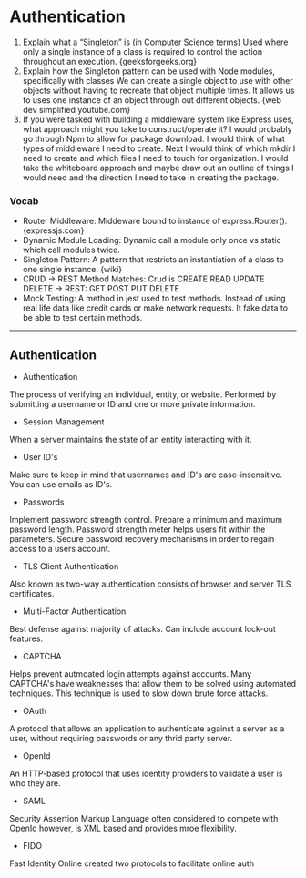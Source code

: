 # Authentication

1. Explain what a “Singleton” is (in Computer Science terms)
Used where only a single instance of a class is required to control the action throughout an execution. {geeksforgeeks.org}
1. Explain how the Singleton pattern can be used with Node modules, specifically with classes
We can create a single object to use with other objects without having to recreate that object multiple times. It allows us to uses one instance of an object through out different objects.
{web dev simplified youtube.com}
1. If you were tasked with building a middleware system like Express uses, what approach might you take to construct/operate it? 
I would probably go through Npm to allow for package download. I would think of what types of middleware I need to create. Next I would think of which mkdir I need to create and which files I need to touch for organization. 
I would take the whiteboard approach and maybe draw out an outline of things I would need and the direction I need to take in creating the package. 

### Vocab
- Router Middleware: Middeware bound to instance of express.Router(). {expressjs.com}
- Dynamic Module Loading: Dynamic call a module only once vs static which call modules twice. 
- Singleton Pattern: A pattern that restricts an instantiation of a class to one single instance. {wiki}
- CRUD -> REST Method Matches: Crud is CREATE READ UPDATE DELETE -> REST: GET POST PUT DELETE
- Mock Testing: A method in jest used to test methods. Instead of using real life data like credit cards or make network requests. It fake data to be able to test certain methods.

----

## Authentication

- Authentication

The process of verifying an individual, entity, or website. Performed by submitting a username or ID and one or more private information. 

- Session Management

When a server maintains the state of an entity interacting with it.

- User ID's

Make sure to keep in mind that usernames and ID's are case-insensitive. You can use emails as ID's.

- Passwords

Implement password strength control. Prepare a minimum and maximum password length. Password strength meter helps users fit within the parameters.
Secure password recovery mechanisms in order to regain access to a users account.

- TLS Client Authentication

Also known as two-way authentication consists of browser and server TLS certificates.

- Multi-Factor Authentication

Best defense against majority of attacks. Can include account lock-out features.

- CAPTCHA

Helps prevent autmoated login attempts against accounts. Many CAPTCHA's have weaknesses that allow them to be solved using 
automated techniques. This technique is used to slow down brute force attacks.

- OAuth 

A protocol that allows an application to authenticate against a server as a user, without requiring passwords or any thrid party server.

- OpenId

An HTTP-based protocol that uses identity providers to validate a user is who they are.

- SAML

Security Assertion Markup Language often considered to compete with OpenId however, is XML based and provides mroe flexibility.

- FIDO

Fast Identity Online created two protocols to facilitate online auth

